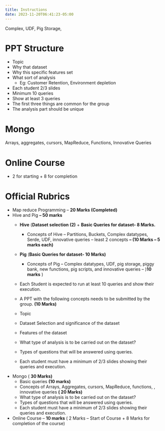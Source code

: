 ```yaml
---
title: Instructions
date: 2023-11-20T06:41:23-05:00
---
```


Complex, UDF, Pig Storage, 

# PPT Structure
- Topic
- Why that dataset
- Why this specific features set
- What sort of analysis
	- Eg: Customer Retention, Environment depletion
- Each student 2/3 slides
- Minimum 10 queries
- Show at least 3 queries
- The first three things are common for the group
- The analysis part should be unique

# Mongo
Arrays, aggregates, cursors, MapReduce, Functions, Innovative Queries

# Online Course
- 2 for starting + 8 for completion


# Official Rubrics
- Map reduce Programming – **20 Marks (Completed)**
- Hive and Pig **– 50 marks** 
	- **Hive** (**Dataset selection (2)** + **Basic Queries for dataset- 8 Marks.**
		- Concepts of Hive – Partitions, Buckets, Complex datatypes, Serde, UDF, innovative queries – least 2 concepts **– (10 Marks – 5 marks each)**
	- **Pig** (**Basic Queries for dataset- 10 Marks)**
		- Concepts of Pig – Complex datatypes, UDF, pig storage, piggy bank, new functions, pig scripts, and innovative queries – )**10 marks** )
	- Each Student is expected to run at least 10 queries and show their execution.
	- A PPT with the following concepts needs to be submitted by the group. **(10 Marks)**
	- Topic
	- Dataset Selection and significance of the dataset
	- Features of the dataset
	- What type of analysis is to be carried out on the dataset?
	
	- Types of questions that will be answered using queries.
	
	- Each student must have a minimum of 2/3 slides showing their queries and execution.
- Mongo ( **30 Marks)**
	- Basic queries **(10 marks)**
	- Concepts of Arrays, Aggregates, cursors, MapReduce, functions, , innovative queries **( 20 Marks)** 
	- What type of analysis is to be carried out on the dataset?
	- Types of questions that will be answered using queries.
	- Each student must have a minimum of 2/3 slides showing their queries and execution.
- Online Course – **10 marks** ( 2 Marks – Start of Course + 8 Marks for completion of the course)